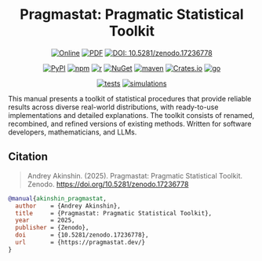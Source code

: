 <div align="center">

# Pragmastat: Pragmatic Statistical Toolkit

[![Online](https://img.shields.io/github/v/release/AndreyAkinshin/pragmastat?label=online&color=0072B2)](https://pragmastat.dev)
[![PDF](https://img.shields.io/github/v/release/AndreyAkinshin/pragmastat?label=pdf&color=0072B2)](https://pragmastat.dev/pragmastat.pdf)
[![DOI: 10.5281/zenodo.17236778](https://zenodo.org/badge/doi/10.5281/zenodo.17236778.svg?color=0072B2)](https://doi.org/10.5281/zenodo.17236778)

[![PyPI](https://img.shields.io/pypi/v/pragmastat?color=009E73)](https://pypi.org/project/pragmastat/)
[![npm](https://img.shields.io/npm/v/pragmastat?color=009E73)](https://www.npmjs.com/package/pragmastat)
[![r](https://img.shields.io/github/v/release/AndreyAkinshin/pragmastat?display_name=tag&label=r&color=009E73)](https://pragmastat.dev/#r)
[![NuGet](https://img.shields.io/nuget/v/Pragmastat?color=009E73)](https://www.nuget.org/packages/Pragmastat/)
[![maven](https://img.shields.io/maven-central/v/dev.pragmastat/pragmastat?label=maven&color=009E73)](https://central.sonatype.com/artifact/dev.pragmastat/pragmastat)
[![Crates.io](https://img.shields.io/crates/v/pragmastat.svg?color=009E73)](https://crates.io/crates/pragmastat)
[![go](https://img.shields.io/github/v/release/AndreyAkinshin/pragmastat?display_name=tag&label=go&color=009E73)](https://pkg.go.dev/github.com/AndreyAkinshin/pragmastat/go/v3)

[![tests](https://img.shields.io/github/v/release/AndreyAkinshin/pragmastat?display_name=tag&label=tests&color=CC79A7)](https://github.com/AndreyAkinshin/pragmastat/releases/latest)
[![simulations](https://img.shields.io/github/v/release/AndreyAkinshin/pragmastat?display_name=tag&label=simulations&color=CC79A7)](https://github.com/AndreyAkinshin/pragmastat/releases/latest)

</div>

This manual presents a toolkit of statistical procedures that
  provide reliable results across diverse real-world distributions,
  with ready-to-use implementations and detailed explanations.
The toolkit consists of renamed, recombined, and refined versions of existing methods.
Written for software developers, mathematicians, and LLMs.

## Citation

> Andrey Akinshin. (2025). Pragmastat: Pragmatic Statistical Toolkit. Zenodo. https://doi.org/10.5281/zenodo.17236778

```bib
@manual{akinshin_pragmastat,
  author    = {Andrey Akinshin},
  title     = {Pragmastat: Pragmatic Statistical Toolkit},
  year      = 2025,
  publisher = {Zenodo},
  doi       = {10.5281/zenodo.17236778},
  url       = {https://pragmastat.dev/}
}
```